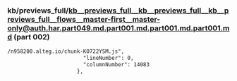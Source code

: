 ### kb/previews_full/kb__previews_full__kb__previews_full__kb__previews_full__flows__master-first__master-only@auth.har.part049.md.part001.md.part001.md.part001.md (part 002)

```md
/n958200.alteg.io/chunk-KO722YSM.js",
                        "lineNumber": 0,
                        "columnNumber": 14083
                      },
  
```

```
